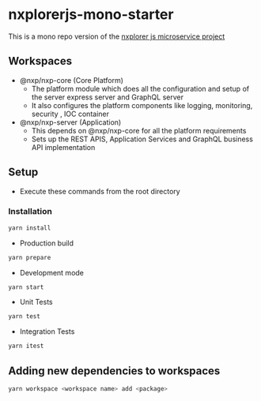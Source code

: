 # nxplorerjs-mono-starter

This is a mono repo version of the [nxplorer js microservice project](https://github.com/ERS-HCL/nxplorerjs-microservice-starter)

## Workspaces

- @nxp/nxp-core (Core Platform)
  - The platform module which does all the configuration and setup of the server express server and GraphQL server
  - It also configures the platform components like logging, monitoring, security , IOC container
- @nxp/nxp-server (Application)
  - This depends on @nxp/nxp-core for all the platform requirements
  - Sets up the REST APIS, Application Services and GraphQL business API implementation

## Setup

- Execute these commands from the root directory

### Installation

```bash
yarn install
```

- Production build

```bash
yarn prepare
```

- Development mode

```bash
yarn start
```

- Unit Tests

```bash
yarn test
```

- Integration Tests

```bash
yarn itest
```

## Adding new dependencies to workspaces

```bash
yarn workspace <workspace name> add <package>
```
